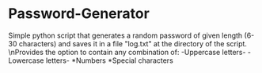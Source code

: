 # Password-Generator

Simple python script that generates a random password of given length (6-30 characters) and saves it in a file "log.txt" at the directory of the script. \nProvides the option to contain any combination of:
 -Uppercase letters-
 -Lowercase letters-
 *Numbers
 *Special characters
